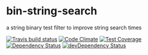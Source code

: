# bin-string-search

a string binary test filter to improve string search times

[![Travis build status](http://img.shields.io/travis/bingomanatee/bin-string-search.svg?style=flat)](https://travis-ci.org/bingomanatee/bin-string-search)
[![Code Climate](https://codeclimate.com/github/bingomanatee/bin-string-search/badges/gpa.svg)](https://codeclimate.com/github/bingomanatee/bin-string-search)
[![Test Coverage](https://codeclimate.com/github/bingomanatee/bin-string-search/badges/coverage.svg)](https://codeclimate.com/github/bingomanatee/bin-string-search)
[![Dependency Status](https://david-dm.org/bingomanatee/bin-string-search.svg)](https://david-dm.org/bingomanatee/bin-string-search)
[![devDependency Status](https://david-dm.org/bingomanatee/bin-string-search/dev-status.svg)](https://david-dm.org/bingomanatee/bin-string-search#info=devDependencies)
